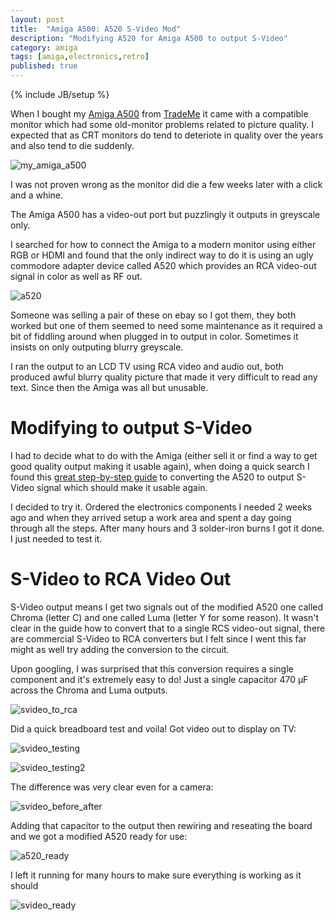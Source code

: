 ```yaml
---
layout: post
title:  "Amiga A500: A520 S-Video Mod"
description: "Modifying A520 for Amiga A500 to output S-Video"
category: amiga
tags: [amiga,electronics,retro]
published: true
---
```


{% include JB/setup %}

[my_amiga_a500]: {{site.baseurl}}assets/photos/amiga500/my_amiga_a500.jpg "Day 1 Amiga A500"
[a520]: {{site.baseurl}}assets/photos/amiga500/a520.jpg "Commodore A520"
[svideo_testing]: {{site.baseurl}}assets/photos/amiga500/svideo_testing.jpg "Testing conversion of S-Video to RCA video"
[svideo_testing2]: {{site.baseurl}}assets/photos/amiga500/svideo_testing2.jpg "Looking Good! Time to wrap up"
[svideo_before_after]: {{site.baseurl}}assets/photos/amiga500/svideo_before_after_comparison.jpg "Comparing video output from original A520 and modified A520"
[a520_ready]: {{site.baseurl}}assets/photos/amiga500/modified_a520_ready.jpg "Finished A520"
[svideo_ready]: {{site.baseurl}}assets/photos/amiga500/svideo_done.jpg "S-Video A520 ready!"

[svideo_conversion_guide]: http://members.iinet.net.au/~davem2/overclock/A520.html
[svideo_to_rca]: {{site.baseurl}}assets/photos/amiga500/svideo_to_rca.gif

When I bought my [Amiga A500](https://twitter.com/zenithsal/status/735033118126538753) from [TradeMe](https://www.trademe.co.nz/) it came with a compatible monitor which had some old-monitor problems related to picture quality. I expected that as CRT monitors do tend to deteriote in quality over the years and also tend to die suddenly.

![my_amiga_a500]

I was not proven wrong as the monitor did die a few weeks later with a click and a whine. 

The Amiga A500 has a video-out port but puzzlingly it outputs in greyscale only.

I searched for how to connect the Amiga to a modern monitor using either RGB or HDMI and found that the only indirect way to do it is using an ugly commodore adapter device called A520 which provides an RCA video-out signal in color as well as RF out.

![a520]

Someone was selling a pair of these on ebay so I got them, they both worked but one of them seemed to need some maintenance as it required a bit of fiddling around when plugged in to output in color. Sometimes it insists on only outputing blurry greyscale.

I ran the output to an LCD TV using RCA video and audio out, both produced awful blurry quality picture that made it very difficult to read any text. Since then the Amiga was all but unusable.

# Modifying to output S-Video

I had to decide what to do with the Amiga (either sell it or find a way to get good quality output making it usable again), when doing a quick search I found this [great step-by-step guide][svideo_conversion_guide] to converting the A520 to output S-Video signal which should make it usable again.

I decided to try it. Ordered the electronics components I needed 2 weeks ago and when they arrived setup a work area and spent a day going through all the steps. After many hours and 3 solder-iron burns I got it done. I just needed to test it.

# S-Video to RCA Video Out

S-Video output means I get two signals out of the modified A520 one called Chroma (letter C) and one called Luma (letter Y for some reason). It wasn't clear in the guide how to convert that to a single RCS video-out signal, there are commercial S-Video to RCA converters but I felt since I went this far might as well try adding the conversion to the circuit.

Upon googling, I was surprised that this conversion requires a single component and it's extremely easy to do! Just a single capacitor 470 μF across the Chroma and Luma outputs.

![svideo_to_rca]

Did a quick breadboard test and voila! Got video out to display on TV:

![svideo_testing]

![svideo_testing2]

The difference was very clear even for a camera:

![svideo_before_after]

Adding that capacitor to the output then rewiring and reseating the board and we got a modified A520 ready for use:

![a520_ready]

I left it running for many hours to make sure everything is working as it should

![svideo_ready]





